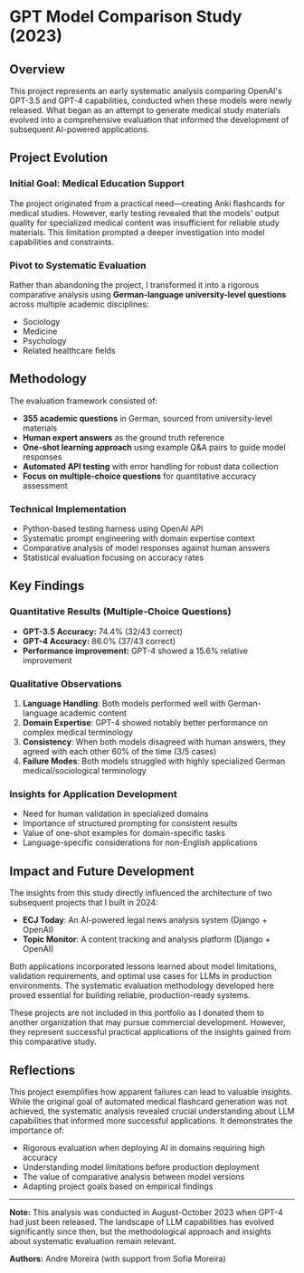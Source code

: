 # GPT Model Comparison Study (2023)

## Overview

This project represents an early systematic analysis comparing OpenAI's GPT-3.5 and GPT-4 capabilities, conducted when these models were newly released. What began as an attempt to generate medical study materials evolved into a comprehensive evaluation that informed the development of subsequent AI-powered applications.

## Project Evolution

### Initial Goal: Medical Education Support

The project originated from a practical need—creating Anki flashcards for medical studies. However, early testing revealed that the models' output quality for specialized medical content was insufficient for reliable study materials. This limitation prompted a deeper investigation into model capabilities and constraints.

### Pivot to Systematic Evaluation

Rather than abandoning the project, I transformed it into a rigorous comparative analysis using **German-language university-level questions** across multiple academic disciplines:

- Sociology
- Medicine
- Psychology
- Related healthcare fields

## Methodology

The evaluation framework consisted of:

- **355 academic questions** in German, sourced from university-level materials
- **Human expert answers** as the ground truth reference
- **One-shot learning approach** using example Q&A pairs to guide model responses
- **Automated API testing** with error handling for robust data collection
- **Focus on multiple-choice questions** for quantitative accuracy assessment

### Technical Implementation

- Python-based testing harness using OpenAI API
- Systematic prompt engineering with domain expertise context
- Comparative analysis of model responses against human answers
- Statistical evaluation focusing on accuracy rates

## Key Findings

### Quantitative Results (Multiple-Choice Questions)

- **GPT-3.5 Accuracy:** 74.4% (32/43 correct)
- **GPT-4 Accuracy:** 86.0% (37/43 correct)
- **Performance improvement:** GPT-4 showed a 15.6% relative improvement

### Qualitative Observations

1. **Language Handling**: Both models performed well with German-language academic content
2. **Domain Expertise**: GPT-4 showed notably better performance on complex medical terminology
3. **Consistency**: When both models disagreed with human answers, they agreed with each other 60% of the time (3/5 cases)
4. **Failure Modes**: Both models struggled with highly specialized German medical/sociological terminology

### Insights for Application Development

- Need for human validation in specialized domains
- Importance of structured prompting for consistent results
- Value of one-shot examples for domain-specific tasks
- Language-specific considerations for non-English applications

## Impact and Future Development

The insights from this study directly influenced the architecture of two subsequent projects that I built in 2024:

- **ECJ Today**: An AI-powered legal news analysis system (Django + OpenAI)
- **Topic Monitor**: A content tracking and analysis platform (Django + OpenAI)

Both applications incorporated lessons learned about model limitations, validation requirements, and optimal use cases for LLMs in production environments. The systematic evaluation methodology developed here proved essential for building reliable, production-ready systems.

These projects are not included in this portfolio as I donated them to another organization that may pursue commercial development. However, they represent successful practical applications of the insights gained from this comparative study.

## Reflections

This project exemplifies how apparent failures can lead to valuable insights. While the original goal of automated medical flashcard generation was not achieved, the systematic analysis revealed crucial understanding about LLM capabilities that informed more successful applications. It demonstrates the importance of:

- Rigorous evaluation when deploying AI in domains requiring high accuracy
- Understanding model limitations before production deployment
- The value of comparative analysis between model versions
- Adapting project goals based on empirical findings

---

**Note:** This analysis was conducted in August-October 2023 when GPT-4 had just been released. The landscape of LLM capabilities has evolved significantly since then, but the methodological approach and insights about systematic evaluation remain relevant.

**Authors:** Andre Moreira (with support from Sofia Moreira)
